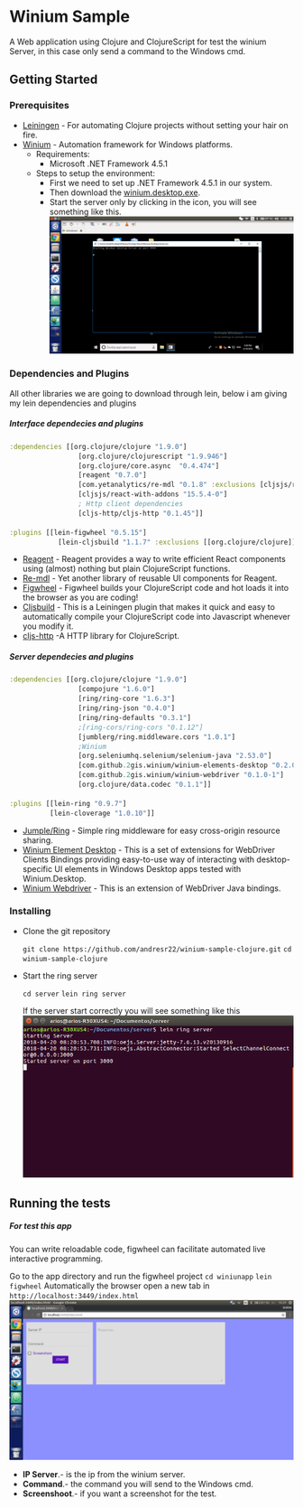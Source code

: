 # Winium Sample

A Web application using Clojure and ClojureScript for test the winium Server, in this case only send a command to the Windows cmd.

## Getting Started

### Prerequisites

* [Leiningen](https://leiningen.org/) - For automating Clojure projects without setting your hair on fire.
* [Winium](https://github.com/2gis/Winium) - Automation framework for Windows platforms.
	* Requirements:
		* Microsoft .NET Framework 4.5.1
	* Steps to setup the environment:
		* First we need to set up .NET Framework 4.5.1 in our system.
		* Then download the [winium.desktop.exe](https://github.com/2gis/Winium.Desktop/releases).
		* Start the server only by clicking in the icon, you will see something like this.
![Winium Server](https://github.com/andresr22/winium-sample-clojure/raw/master/assets/winiumStart.png)


### Dependencies and Plugins

All other libraries we are going to download through lein, below i am giving my lein dependencies and plugins

##### Interface dependecies and plugins

```clojure
:dependencies [[org.clojure/clojure "1.9.0"]
                 [org.clojure/clojurescript "1.9.946"]
                 [org.clojure/core.async  "0.4.474"]
                 [reagent "0.7.0"]
                 [com.yetanalytics/re-mdl "0.1.8" :exclusions [cljsjs/react-with-addons]]
                 [cljsjs/react-with-addons "15.5.4-0"]
                 ; Http client dependencies
                 [cljs-http/cljs-http "0.1.45"]]

:plugins [[lein-figwheel "0.5.15"]
            [lein-cljsbuild "1.1.7" :exclusions [[org.clojure/clojure]]]]
```

* [Reagent](https://github.com/reagent-project/reagent) - Reagent provides a way to write efficient React components using (almost) nothing but plain ClojureScript functions.
* [Re-mdl](https://github.com/yetanalytics/re-mdl) - Yet another library of reusable UI components for Reagent.
* [Figwheel](https://github.com/bhauman/lein-figwheel) - Figwheel builds your ClojureScript code and hot loads it into the browser as you are coding!
* [Cljsbuild](https://github.com/emezeske/lein-cljsbuild) - This is a Leiningen plugin that makes it quick and easy to automatically compile your ClojureScript code into Javascript whenever you modify it.
* [cljs-http](https://github.com/r0man/cljs-http) -A HTTP library for ClojureScript.

##### Server dependecies and plugins

```clojure
:dependencies [[org.clojure/clojure "1.9.0"]
                 [compojure "1.6.0"]
                 [ring/ring-core "1.6.3"]
                 [ring/ring-json "0.4.0"]
                 [ring/ring-defaults "0.3.1"]
                 ;[ring-cors/ring-cors "0.1.12"]
                 [jumblerg/ring.middleware.cors "1.0.1"]
                 ;Winium
                 [org.seleniumhq.selenium/selenium-java "2.53.0"]
                 [com.github.2gis.winium/winium-elements-desktop "0.2.0-1"]
                 [com.github.2gis.winium/winium-webdriver "0.1.0-1"]
                 [org.clojure/data.codec "0.1.1"]]

:plugins [[lein-ring "0.9.7"]
          [lein-cloverage "1.0.10"]]
```

* [Jumple/Ring](https://github.com/jumblerg/ring.middleware.cors) - Simple ring middleware for easy cross-origin resource sharing.
* [Winium Element Desktop](https://github.com/2gis/Winium.Elements) - This is a set of extensions for WebDriver Clients Bindings providing easy-to-use way of interacting with desktop-specific UI elements in Windows Desktop apps tested with Winium.Desktop.
* [Winium Webdriver](https://github.com/2gis/Winium/tree/master/java) - This is an extension of WebDriver Java bindings.

### Installing

* Clone the git repository

    `
    git clone https://github.com/andresr22/winium-sample-clojure.git
    `
    `
    cd winium-sample-clojure
    `

* Start the ring server

    `
    cd server
    `
    `
    lein ring server
    `

	If the server start correctly you will see something like this
    ![Ring Server](https://github.com/andresr22/winium-sample-clojure/raw/master/assets/ringServer.png)


## Running the tests

##### For test this app

You can write reloadable code, figwheel can facilitate automated live interactive programming.

Go to the app directory and run the figwheel project
`
cd winiunapp
`
`
lein figwheel
`
Automatically the browser open a new tab in `http://localhost:3449/index.html`
![Winium Interface](https://github.com/andresr22/winium-sample-clojure/raw/master/assets/interface.png)

* __IP Server__.- is the ip from the winium server.
* __Command__.- the command you will send to the Windows cmd.
* __Screenshoot__.- if you want a screenshot for the test.





